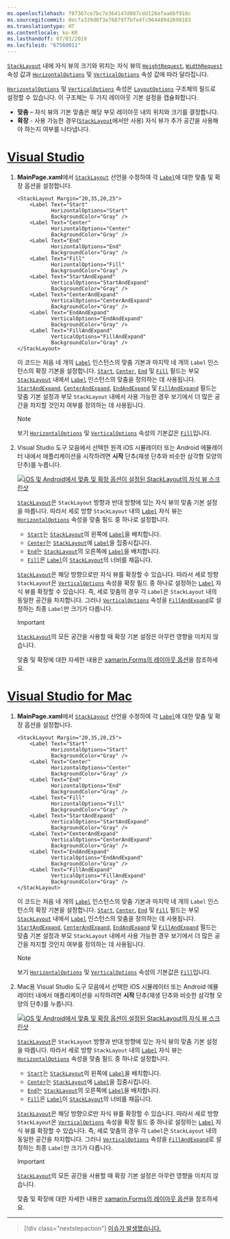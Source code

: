 ```yaml
---
ms.openlocfilehash: f87367ce7bc7e364147d087cdd126efaa6bf910c
ms.sourcegitcommit: 8ecfa339d0f3e7687977bfe4fc96448942690183
ms.translationtype: HT
ms.contentlocale: ko-KR
ms.lasthandoff: 07/03/2019
ms.locfileid: "67560011"
---
```

[`StackLayout`](xref:Xamarin.Forms.StackLayout) 내에 자식 뷰의 크기와 위치는 자식 뷰의 [`HeightRequest`](xref:Xamarin.Forms.VisualElement.HeightRequest), [`WidthRequest`](xref:Xamarin.Forms.VisualElement.WidthRequest) 속성 값과 [`HorizontalOptions`](xref:Xamarin.Forms.View.HorizontalOptions) 및 [`VerticalOptions`](xref:Xamarin.Forms.View.VerticalOptions) 속성 값에 따라 달라집니다.

[`HorizontalOptions`](xref:Xamarin.Forms.View.HorizontalOptions) 및 [`VerticalOptions`](xref:Xamarin.Forms.View.VerticalOptions) 속성은 [`LayoutOptions`](xref:Xamarin.Forms.LayoutOptions) 구조체의 필드로 설정할 수 있습니다. 이 구조체는 두 가지 레이아웃 기본 설정을 캡슐화합니다.

- **맞춤** – 자식 뷰의 기본 맞춤은 해당 부모 레이아웃 내의 위치와 크기를 결정합니다.
- **확장** - 사용 가능한 경우([`StackLayout`](xref:Xamarin.Forms.StackLayout)에서만 사용) 자식 뷰가 추가 공간을 사용해야 하는지 여부를 나타냅니다.

# <a name="visual-studiotabvswin"></a>[Visual Studio](#tab/vswin)

1. **MainPage.xaml**에서 [`StackLayout`](xref:Xamarin.Forms.StackLayout) 선언을 수정하여 각 [`Label`](xref:Xamarin.Forms.Label)에 대한 맞춤 및 확장 옵션을 설정합니다.

    ```xaml
    <StackLayout Margin="20,35,20,25">
        <Label Text="Start"
               HorizontalOptions="Start"
               BackgroundColor="Gray" />
        <Label Text="Center"
               HorizontalOptions="Center"
               BackgroundColor="Gray" />
        <Label Text="End"
               HorizontalOptions="End"
               BackgroundColor="Gray" />
        <Label Text="Fill"
               HorizontalOptions="Fill"
               BackgroundColor="Gray" />
        <Label Text="StartAndExpand"
               VerticalOptions="StartAndExpand"
               BackgroundColor="Gray" />
        <Label Text="CenterAndExpand"
               VerticalOptions="CenterAndExpand"
               BackgroundColor="Gray" />
        <Label Text="EndAndExpand"
               VerticalOptions="EndAndExpand"
               BackgroundColor="Gray" />
        <Label Text="FillAndExpand"
               VerticalOptions="FillAndExpand"
               BackgroundColor="Gray" />
    </StackLayout>
    ```

    이 코드는 처음 네 개의 [`Label`](xref:Xamarin.Forms.Label) 인스턴스의 맞춤 기본과 마지막 네 개의 `Label` 인스턴스의 확장 기본을 설정합니다. [`Start`](xref:Xamarin.Forms.LayoutOptions.Start), [`Center`](xref:Xamarin.Forms.LayoutOptions.Center), [`End`](xref:Xamarin.Forms.LayoutOptions.End) 및 [`Fill`](xref:Xamarin.Forms.LayoutOptions.Fill) 필드는 부모 [`StackLayout`](xref:Xamarin.Forms.StackLayout) 내에서 [`Label`](xref:Xamarin.Forms.Label) 인스턴스의 맞춤을 정의하는 데 사용됩니다. [`StartAndExpand`](xref:Xamarin.Forms.LayoutOptions.StartAndExpand), [`CenterAndExpand`](xref:Xamarin.Forms.LayoutOptions.CenterAndExpand), [`EndAndExpand`](xref:Xamarin.Forms.LayoutOptions.EndAndExpand) 및 [`FillAndExpand`](xref:Xamarin.Forms.LayoutOptions.FillAndExpand) 필드는 맞춤 기본 설정과 부모 `StackLayout` 내에서 사용 가능한 경우 보기에서 더 많은 공간을 차지할 것인지 여부를 정의하는 데 사용됩니다.

    > [!NOTE]
    > 보기 [`HorizontalOptions`](xref:Xamarin.Forms.View.HorizontalOptions) 및 [`VerticalOptions`](xref:Xamarin.Forms.View.VerticalOptions) 속성의 기본값은 [`Fill`](xref:Xamarin.Forms.LayoutOptions.Fill)입니다.

1. Visual Studio 도구 모음에서 선택한 원격 iOS 시뮬레이터 또는 Android 에뮬레이터 내에서 애플리케이션을 시작하려면 **시작** 단추(재생 단추와 비슷한 삼각형 모양의 단추)를 누릅니다.

    [![iOS 및 Android에서 맞춤 및 확장 옵션이 설정된 StackLayout의 자식 뷰 스크린샷](../images/alignment-expansion.png "맞춤 및 확장 집합이 있는 레이블 인스턴스가 포함된 StackLayout")](../images/alignment-expansion-large.png#lightbox "맞춤 및 확장 집합이 있는 레이블 인스턴스가 포함된 StackLayout")

    [`StackLayout`](xref:Xamarin.Forms.StackLayout)은 `StackLayout` 방향과 반대 방향에 있는 자식 뷰의 맞춤 기본 설정을 따릅니다. 따라서 세로 방향 `StackLayout` 내의 [`Label`](xref:Xamarin.Forms.Label) 자식 뷰는 [`HorizontalOptions`](xref:Xamarin.Forms.View.HorizontalOptions) 속성을 맞춤 필드 중 하나로 설정합니다.

    - [`Start`](xref:Xamarin.Forms.LayoutOptions.Start)는 [`StackLayout`](xref:Xamarin.Forms.StackLayout)의 왼쪽에 [`Label`](xref:Xamarin.Forms.Label)을 배치합니다.
    - [`Center`](xref:Xamarin.Forms.LayoutOptions.Center)는 [`StackLayout`](xref:Xamarin.Forms.StackLayout)에 [`Label`](xref:Xamarin.Forms.Label)을 집중시킵니다.
    - [`End`](xref:Xamarin.Forms.LayoutOptions.End)는 [`StackLayout`](xref:Xamarin.Forms.StackLayout)의 오른쪽에 [`Label`](xref:Xamarin.Forms.Label)을 배치합니다.
    - [`Fill`](xref:Xamarin.Forms.LayoutOptions.Fill)은 [`Label`](xref:Xamarin.Forms.Label)이 [`StackLayout`](xref:Xamarin.Forms.StackLayout)의 너비를 채웁니다.

    [`StackLayout`](xref:Xamarin.Forms.StackLayout)은 해당 방향으로만 자식 뷰를 확장할 수 있습니다. 따라서 세로 방향 `StackLayout`은 [`VerticalOptions`](xref:Xamarin.Forms.View.VerticalOptions) 속성을 확장 필드 중 하나로 설정하는 [`Label`](xref:Xamarin.Forms.Label) 자식 뷰를 확장할 수 있습니다. 즉, 세로 맞춤의 경우 각 `Label`은 `StackLayout` 내의 동일한 공간을 차지합니다. 그러나 [`VerticalOptions`](xref:Xamarin.Forms.View.VerticalOptions) 속성을 [`FillAndExpand`](xref:Xamarin.Forms.LayoutOptions.FillAndExpand)로 설정하는 최종 `Label`만 크기가 다릅니다.

    > [!IMPORTANT]
    > [`StackLayout`](xref:Xamarin.Forms.StackLayout)의 모든 공간을 사용할 때 확장 기본 설정은 아무런 영향을 미치지 않습니다.

    맞춤 및 확장에 대한 자세한 내용은 [xamarin.Forms의 레이아웃 옵션](~/xamarin-forms/user-interface/layouts/layout-options.md)을 참조하세요.

# <a name="visual-studio-for-mactabvsmac"></a>[Visual Studio for Mac](#tab/vsmac)

1. **MainPage.xaml**에서 [`StackLayout`](xref:Xamarin.Forms.StackLayout) 선언을 수정하여 각 [`Label`](xref:Xamarin.Forms.Label)에 대한 맞춤 및 확장 옵션을 설정합니다.

    ```xaml
    <StackLayout Margin="20,35,20,25">
        <Label Text="Start"
               HorizontalOptions="Start"
               BackgroundColor="Gray" />
        <Label Text="Center"
               HorizontalOptions="Center"
               BackgroundColor="Gray" />
        <Label Text="End"
               HorizontalOptions="End"
               BackgroundColor="Gray" />
        <Label Text="Fill"
               HorizontalOptions="Fill"
               BackgroundColor="Gray" />
        <Label Text="StartAndExpand"
               VerticalOptions="StartAndExpand"
               BackgroundColor="Gray" />
        <Label Text="CenterAndExpand"
               VerticalOptions="CenterAndExpand"
               BackgroundColor="Gray" />
        <Label Text="EndAndExpand"
               VerticalOptions="EndAndExpand"
               BackgroundColor="Gray" />
        <Label Text="FillAndExpand"
               VerticalOptions="FillAndExpand"
               BackgroundColor="Gray" />
    </StackLayout>
    ```

    이 코드는 처음 네 개의 [`Label`](xref:Xamarin.Forms.Label) 인스턴스의 맞춤 기본과 마지막 네 개의 `Label` 인스턴스의 확장 기본을 설정합니다. [`Start`](xref:Xamarin.Forms.LayoutOptions.Start), [`Center`](xref:Xamarin.Forms.LayoutOptions.Center), [`End`](xref:Xamarin.Forms.LayoutOptions.End) 및 [`Fill`](xref:Xamarin.Forms.LayoutOptions.Fill) 필드는 부모 [`StackLayout`](xref:Xamarin.Forms.StackLayout) 내에서 [`Label`](xref:Xamarin.Forms.Label) 인스턴스의 맞춤을 정의하는 데 사용됩니다. [`StartAndExpand`](xref:Xamarin.Forms.LayoutOptions.StartAndExpand), [`CenterAndExpand`](xref:Xamarin.Forms.LayoutOptions.CenterAndExpand), [`EndAndExpand`](xref:Xamarin.Forms.LayoutOptions.EndAndExpand) 및 [`FillAndExpand`](xref:Xamarin.Forms.LayoutOptions.FillAndExpand) 필드는 맞춤 기본 설정과 부모 `StackLayout` 내에서 사용 가능한 경우 보기에서 더 많은 공간을 차지할 것인지 여부를 정의하는 데 사용됩니다.

    > [!NOTE]
    > 보기 [`HorizontalOptions`](xref:Xamarin.Forms.View.HorizontalOptions) 및 [`VerticalOptions`](xref:Xamarin.Forms.View.VerticalOptions) 속성의 기본값은 [`Fill`](xref:Xamarin.Forms.LayoutOptions.Fill)입니다.

1. Mac용 Visual Studio 도구 모음에서 선택한 iOS 시뮬레이터 또는 Android 에뮬레이터 내에서 애플리케이션을 시작하려면 **시작** 단추(재생 단추와 비슷한 삼각형 모양의 단추)를 누릅니다.

    [![iOS 및 Android에서 맞춤 및 확장 옵션이 설정된 StackLayout의 자식 뷰 스크린샷](../images/alignment-expansion.png "맞춤 및 확장 집합이 있는 레이블 인스턴스가 포함된 StackLayout")](../images/alignment-expansion-large.png#lightbox "맞춤 및 확장 집합이 있는 레이블 인스턴스가 포함된 StackLayout")

    [`StackLayout`](xref:Xamarin.Forms.StackLayout)은 `StackLayout` 방향과 반대 방향에 있는 자식 뷰의 맞춤 기본 설정을 따릅니다. 따라서 세로 방향 `StackLayout` 내의 [`Label`](xref:Xamarin.Forms.Label) 자식 뷰는 [`HorizontalOptions`](xref:Xamarin.Forms.View.HorizontalOptions) 속성을 맞춤 필드 중 하나로 설정합니다.

    - [`Start`](xref:Xamarin.Forms.LayoutOptions.Start)는 [`StackLayout`](xref:Xamarin.Forms.StackLayout)의 왼쪽에 [`Label`](xref:Xamarin.Forms.Label)을 배치합니다.
    - [`Center`](xref:Xamarin.Forms.LayoutOptions.Center)는 [`StackLayout`](xref:Xamarin.Forms.StackLayout)에 [`Label`](xref:Xamarin.Forms.Label)을 집중시킵니다.
    - [`End`](xref:Xamarin.Forms.LayoutOptions.End)는 [`StackLayout`](xref:Xamarin.Forms.StackLayout)의 오른쪽에 [`Label`](xref:Xamarin.Forms.Label)을 배치합니다.
    - [`Fill`](xref:Xamarin.Forms.LayoutOptions.Fill)은 [`Label`](xref:Xamarin.Forms.Label)이 [`StackLayout`](xref:Xamarin.Forms.StackLayout)의 너비를 채웁니다.

    [`StackLayout`](xref:Xamarin.Forms.StackLayout)은 해당 방향으로만 자식 뷰를 확장할 수 있습니다. 따라서 세로 방향 `StackLayout`은 [`VerticalOptions`](xref:Xamarin.Forms.View.VerticalOptions) 속성을 확장 필드 중 하나로 설정하는 [`Label`](xref:Xamarin.Forms.Label) 자식 뷰를 확장할 수 있습니다. 즉, 세로 맞춤의 경우 각 `Label`은 `StackLayout` 내의 동일한 공간을 차지합니다. 그러나 [`VerticalOptions`](xref:Xamarin.Forms.View.VerticalOptions) 속성을 [`FillAndExpand`](xref:Xamarin.Forms.LayoutOptions.FillAndExpand)로 설정하는 최종 `Label`만 크기가 다릅니다.

    > [!IMPORTANT]
    > [`StackLayout`](xref:Xamarin.Forms.StackLayout)의 모든 공간을 사용할 때 확장 기본 설정은 아무런 영향을 미치지 않습니다.

    맞춤 및 확장에 대한 자세한 내용은 [xamarin.Forms의 레이아웃 옵션](~/xamarin-forms/user-interface/layouts/layout-options.md)을 참조하세요.

-----

> [!div class="nextstepaction"]
> [이슈가 발생했습니다.](https://github.com/MicrosoftDocs/xamarin-docs/issues/new?title=StackLayout+Tutorial+Step+3+Feedback&template=tutorial_template.md)
